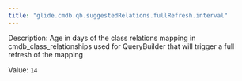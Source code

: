 ```yaml
---
title: "glide.cmdb.qb.suggestedRelations.fullRefresh.interval"
---
```


Description: Age in days of the class relations mapping in cmdb_class_relationships used for QueryBuilder that will trigger a full refresh of the mapping

Value: `14`